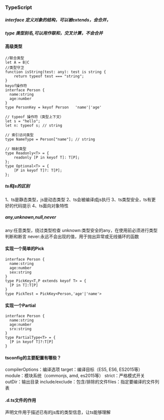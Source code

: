 ### TypeScript
##### interface 定义对象的结构，可以被extends，会合并，
##### type 类型别名,可以用作联和，交叉计算，不会合并
#### 高级类型
```
//联合类型
let A = B|C
//类型守卫
function isString(test: any): test is string {
    return typeof test === "string";
}
keyof操作符
interface Person {
  name:string
  age:number
}
type PersonKey = keyof Person   'name'|'age'

// typeof 操作符（类型上下文）
let s = "hello";
let n: typeof s; // string

// 索引访问类型
type NameType = Person["name"]; // string

// 映射类型
type Readonly<T> = {
    readonly [P in keyof T]: T[P];
};
type Optional<T> = {
    [P in keyof T]?: T[P];
};
```

##### ts和js的区别
1、ts是静态类型，js是动态类型
2、ts会被编译成js执行
3、ts类型安全，ts有更好的代码提示
4、ts面向对象特性

##### any,unknown,null,never
any:任意类型，绕过类型检查
unknown:类型安全的any，在使用前必须进行类型判断和断言
never:永远不会出现的值，用于抛出异常或无线循环的函数


#### 实现一个简单的Pick
```
interface Person {
  name:string
  age:number
  sex:string
}
type PickKey<T,P extends keyof T> = {
  [P in T]:T[P]
}
type PickTest = PickKey<Person,'age'|'name'>
```

#### 实现一个Partial
```
interface Person {
  name:string
  age:number
  srx:string
}
type PartialType<T> = {
  [P in keyof T]?:T[P]
}
```

#### tsconfig的主要配置有哪些？
​​compilerOptions​​：编译选项
target：编译目标（ES5, ES6, ES2015等）
module：模块系统（commonjs, amd, es2015等）
strict：严格模式开关
outDir：输出目录
​​include​​/​​exclude​​：包含/排除的文件
​​files​​：指定要编译的文件列表

#### .d.ts文件的作用
声明文件用于描述已有的js库的类型信息，让ts能够理解

